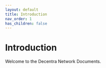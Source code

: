 ```yaml
---
layout: default
title: Introduction
nav_order: 1
has_children: false
---
```



# Introduction

Welcome to the Decentra Network Documents.
